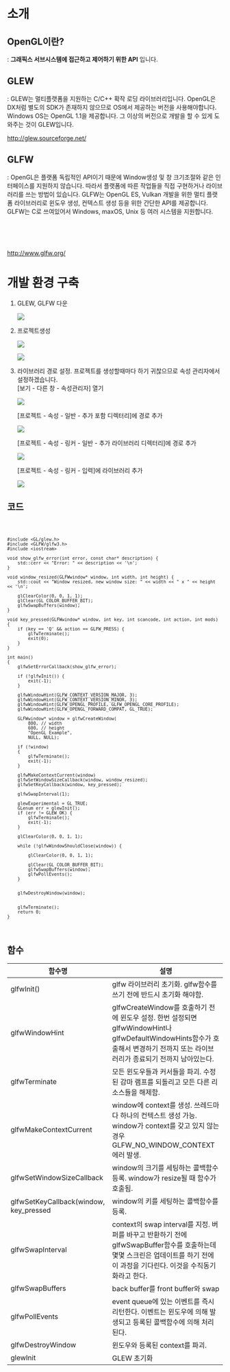 # 소개

## OpenGL이란?

: **그래픽스 서브시스템에 접근하고 제어하기 위한 API** 입니다.

## GLEW
: GLEW는 멀티플랫폼을 지원하는 C/C++ 확작 로딩 라이브러리입니다. OpenGL은 DX처럼 별도의 SDK가 존재하지 않으므로 OS에서 제공하는 버전을 사용해야합니다. Windows OS는 OpenGL 1.1을 제공합니다. 그 이상의 버전으로 개발을 할 수 있게 도와주는 것이 GLEW입니다. 

http://glew.sourceforge.net/

## GLFW
: OpenGL은 플랫폼 독립적인 API이기 때문에 Window생성 및 창 크기조절와 같은 인터페이스를 지원하지 않습니다. 따라서 플랫폼에 따른 작업들을 직접 구현하거나 라이브러리를 쓰는 방법이 있습니다. GLFW는 OpenGL ES, Vulkan 개발을 위한 멀티 플랫폼 라이브러리로 윈도우 생성, 컨텍스트 생성 등을 위한 간단한 API를 제공합니다. GLFW는 C로 쓰여있어서 Windows, maxOS, Unix 등 여러 시스템을 지원합니다.

<br><br><br>

http://www.glfw.org/

# 개발 환경 구축

1. GLEW, GLFW 다운

    ![](images/00_opengl_setting/1.PNG)

2. 프로젝트생성

    ![](images/00_opengl_setting/2.PNG)

    ![](images/00_opengl_setting/3.PNG)

3. 라이브러리 경로 설정. 프로젝트를 생성할때마다 하기 귀찮으므로 속성 관리자에서 설정하겠습니다. <br> [보기 - 다른 창 - 속성관리자] 열기

    ![](images/00_opengl_setting/4.PNG)

    [프로젝트 - 속성 - 일반 - 추가 포함 디렉터리]에 경로 추가

    ![](images/00_opengl_setting/5.PNG)

    [프로젝트 - 속성 - 링커 - 일반 - 추가 라이브러리 디렉터리]에 경로 추가

    ![](images/00_opengl_setting/5.PNG)

    [프로젝트 - 속성 - 링커 - 입력]에 라이브러리 추가

    ![](images/00_opengl_setting/6.PNG)

## 코드

<code>
		
	#include <GL/glew.h>
	#include <GLFW/glfw3.h>
	#include <iostream>

	void show_glfw_error(int error, const char* description) {
		std::cerr << "Error: " << description << '\n';
	}
	
	void window_resized(GLFWwindow* window, int width, int height) {
		std::cout << "Window resized, new window size: " << width << " x " << height << '\n';
	
		glClearColor(0, 0, 1, 1);
		glClear(GL_COLOR_BUFFER_BIT);
		glfwSwapBuffers(window);
	}
	
	void key_pressed(GLFWwindow* window, int key, int scancode, int action, int mods) {
		if (key == 'Q' && action == GLFW_PRESS) {
			glfwTerminate();
			exit(0);
		}
	}
	
	int main()
	{
		glfwSetErrorCallback(show_glfw_error);
	
		if (!glfwInit()) {
			exit(-1);
		}
		
		glfwWindowHint(GLFW_CONTEXT_VERSION_MAJOR, 3); 
		glfwWindowHint(GLFW_CONTEXT_VERSION_MINOR, 3);
		glfwWindowHint(GLFW_OPENGL_PROFILE, GLFW_OPENGL_CORE_PROFILE);
		glfwWindowHint(GLFW_OPENGL_FORWARD_COMPAT, GL_TRUE);	
	
		GLFWwindow* window = glfwCreateWindow(
			800, // width
			600, // height
			"OpenGL Example",
			NULL, NULL);
	
		if (!window)
		{
			glfwTerminate();
			exit(-1);
		}
	
		glfwMakeContextCurrent(window)
		glfwSetWindowSizeCallback(window, window_resized); 
		glfwSetKeyCallback(window, key_pressed);
	
		glfwSwapInterval(1);
	
		glewExperimental = GL_TRUE;
		GLenum err = glewInit();
		if (err != GLEW_OK) {			
			glfwTerminate();
			exit(-1);
		}
	
		glClearColor(0, 0, 1, 1);	
	
		while (!glfwWindowShouldClose(window)) {
	
			glClearColor(0, 0, 1, 1);
	
			glClear(GL_COLOR_BUFFER_BIT);
			glfwSwapBuffers(window);
			glfwPollEvents();
		}
	
	
		glfwDestroyWindow(window);
	
	
		glfwTerminate();
		return 0;
	}

</code>

## 함수

|함수명|설명|
|---|---|
|glfwInit()|glfw 라이브러리 초기화. glfw함수를 쓰기 전에 반드시 초기화 해야함.|
|glfwWindowHint|glfwCreateWindow를 호출하기 전에 윈도우 설정. 한번 설정되면 glfwWindowHint나 glfwDefaultWindowHints함수가 호출해서 변경하기 전까지 또는 라이브러리가 종료되기 전까지 남아있는다.|
|glfwTerminate|모든 윈도우들과 커서들을 파괴. 수정된 감마 램프를 되돌리고 모든 다른 리소스들을 해제함.|
|glfwMakeContextCurrent|window에 context를 생성. 쓰레드마다 하나의 컨텍스트 생성 가능. window가 context를 갖고 있지 않는 경우 GLFW\_NO\_WINDOW\_CONTEXT에러 발생.|
|glfwSetWindowSizeCallback| window의 크기를 세팅하는 콜백함수 등록. window가 resize될 때 함수가 호출됨.|
|glfwSetKeyCallback(window, key_pressed|window의 키를 세팅하는 콜백함수를 등록.|
|glfwSwapInterval|context의 swap interval를 지정. 버퍼를 바꾸고 반환하기 전에 glfwSwapBuffer함수를 호출하는데 몇몇 스크린은 업데이트를 하기 전에 이 과정을 기다린다. 이것을 수직동기화라고 한다.|
|glfwSwapBuffers|back buffer를 front buffer와 swap|
|glfwPollEvents| event queue에 있는 이벤트를 즉시 리턴한다. 이벤트는 윈도우에 의해 발생되고 등록된 콜백함수에 의해 처리된다.|
|glfwDestroyWindow|윈도우와 등록된 context를 파괴.|
|glewInit|GLEW 초기화|